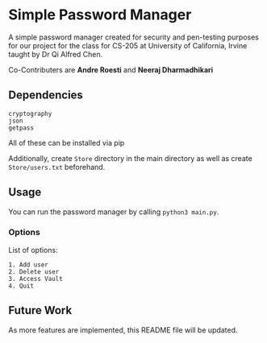 # Simple Password Manager

A simple password manager created for security and pen-testing purposes for our project for the class for CS-205 at University of California, Irvine taught by Dr Qi Alfred Chen.

Co-Contributers are **Andre Roesti** and **Neeraj Dharmadhikari**

## Dependencies
```
cryptography
json
getpass
```
All of these can be installed via pip

Additionally, create `Store` directory in the main directory as well as create `Store/users.txt` beforehand.

## Usage

You can run the password manager by calling `python3 main.py`.

### Options
List of options:
```
1. Add user
2. Delete user
3. Access Vault
4. Quit
```

## Future Work

As more features are implemented, this README file will be updated.
